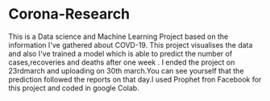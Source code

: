 # Corona-Research
This is a Data science and Machine Learning Project based on the information I've gathered about COVD-19. This project visualises the data and also I've trained a model which is able to predict the number of cases,recoveries and deaths after one week . I ended the project on 23rdmarch and uploading on 30th march.You can see yourself that the prediction followed the reports on that day.I used Prophet fron Facebook for this project and coded in google Colab.
